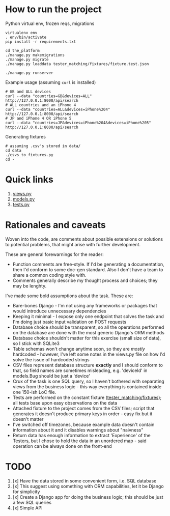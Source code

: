 # How to run the project
Python virtual env, frozen reqs, migrations
```shell
virtualenv env
. env/bin/activate
pip install -r requirements.txt

cd the_platform
./manage.py makemigrations
./manage.py migrate
./manage.py loaddata tester_matching/fixtures/fixture.test.json

./manage.py runserver
```

Example usage (assuming `curl` is installed)
```shell
# GB and ALL devices
curl --data "countries=GB&devices=ALL" http://127.0.0.1:8000/api/search
# ALL countries and an iPhone 4
curl --data "countries=ALL&devices=iPhone%204" http://127.0.0.1:8000/api/search
# JP and iPhone 4 OR iPhone 5
curl --data "countries=JP&devices=iPhone%204&devices=iPhone%205" http://127.0.0.1:8000/api/search
```

Generating fixtures
```shell
# assuming .csv's stored in data/
cd data
./csvs_to_fixtures.py
cd -
```

# Quick links
1. [views.py](the_platform/tester_matching/views.py)
1. [models.py](the_platform/tester_matching/models.py)
1. [tests.py](the_platform/tester_matching/tests.py)

# Rationales and caveats
Woven into the code, are comments about possible extensions or solutions to potential problems, that might arise with further development.

These are general forewarnings for the reader:
- Function comments are free-style. If I'd be generating a documentation, then I'd conform to some doc-gen standard. Also I don't have a team to share a common coding style with.
- Comments generally describe my thought process and choices; they may be lenghty.

I've made some bold assumptions about the task. These are:
- Bare-bones Django - I'm not using any frameworks or packages that would introduce unnecessary dependencies
- Keeping it minimal - I expose only one endpoint that solves the task and I'm doing just basic input validation on POST requests
- Database choice should be transparent, so all the operations performed on the database are done with the most generic Django's ORM methods
- Database choice shouldn't matter for this exercise (small size of data), so I stick with SQLite3
- Table schemas won't change anytime soon, so they are _mostly_ hardcoded - however, I've left some notes in the views.py file on how I'd solve the issue of hardcoded strings
- CSV files represent database structure **exactly** and I should conform to that, so field names are sometimes misleading, e.g. 'deviceId' in models.Bug should be just a 'device'
- Crux of the task is one SQL query, so I haven't bothered with separating views from the business logic - this way everything is contained inside one 150-ish LoC file.
- Tests are performed on the constant fixture ([tester_matching/fixtures](the_platform/tester_matching/fixtures)); all tests base upon easy observations on the data
- Attached fixture to the project comes from the CSV files; script that generates it doesn't produce primary keys in order - easy fix but it doesn't matter
- I've switched off timezones, because example data doesn't contain information about it and it disables warnings about "naivness"
- Return data has enough information to extract 'Experience' of the Testers, but I chose to hold the data in an unordered map - said operation can be always done on the front-end


# TODO
1. [x] Have the data stored in some convenient form, i.e. SQL database
1. [x] This suggest using something with ORM capabilities, let it be Django for simplicity
1. [x] Create a Django app for doing the business logic; this should be just a few SQL queries
1. [x] Simple API

